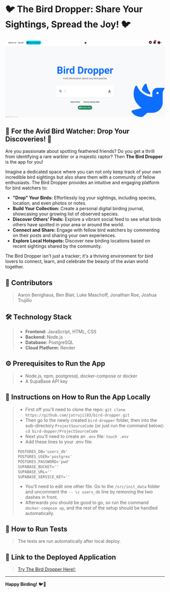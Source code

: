 # 🐦 The Bird Dropper: Share Your Sightings, Spread the Joy! 🐦

![The Bird Dropper Homepage](ProjectSourceCode/src/resources/images/homepage.png)
## 🌟 For the Avid Bird Watcher: Drop Your Discoveries! 🌟

Are you passionate about spotting feathered friends? Do you get a thrill from identifying a rare warbler or a majestic raptor? Then **The Bird Dropper** is the app for you!

Imagine a dedicated space where you can not only keep track of your own incredible bird sightings but also share them with a community of fellow enthusiasts. The Bird Dropper provides an intuitive and engaging platform for bird watchers to:

* **"Drop" Your Birds:** Effortlessly log your sightings, including species, location, and even photos or notes.
* **Build Your Collection:** Create a personal digital birding journal, showcasing your growing list of observed species.
* **Discover Others' Finds:** Explore a vibrant social feed to see what birds others have spotted in your area or around the world.
* **Connect and Share:** Engage with fellow bird watchers by commenting on their posts and sharing your own experiences.
* **Explore Local Hotspots:** Discover new birding locations based on recent sightings shared by the community.

The Bird Dropper isn't just a tracker; it's a thriving environment for bird lovers to connect, learn, and celebrate the beauty of the avian world together.

## 🤝 Contributors

> Aaron Benighaus, Ben Blair, Luke Maschoff, Jonathan Roe, Joshua Trujillo

## 🛠️ Technology Stack

>
> * **Frontend:** JavaScript, HTML, CSS
> * **Backend:** Node.js
> * **Database:** PostgreSQL
> * **Cloud Platform:** Render

## ⚙️ Prerequisites to Run the App

>
> * Node.js, npm, postgresql, docker-compose or docker
> * A SupaBase API key

## 🚀 Instructions on How to Run the App Locally

> * First off you'll need to clone the repo:
> ```git clone https://github.com/jotrujil03/bird-dropper.git```
> * Then go to the newly created `bird-dropper` folder, then into the sub-directory `ProjectSourceCode` (or just run the command below):
> ```cd bird-dopper/ProjectSourceCode```
> * Next you'll need to create an `.env` file:
>  ```touch .env```
> * Add these lines to your .env file:
> ``` POSTGRES_HOST='db'
> POSTGRES_DB='users_db'
> POSTGRES_USER='postgres'
> POSTGRES_PASSWORD='pwd'
> SUPABASE_BUCKET=''
> SUPABASE_URL=''
> SUPABASE_SERVICE_KEY=''
> ```
> * You'll need to edit one other file. Go to the `/src/init_data` folder and uncomment the `-- \c users_db` line by removing the two dashes in front.
> * Afterwards you should be good to go, so run the command `docker-compose up`, and the rest of the setup should be handled automatically.

## 🧪 How to Run Tests

> The tests are run automatically after local deploy.


## 🔗 Link to the Deployed Application

>
> [Try The Bird Dropper Here!:](https://bird-dropper-web.onrender.com/)

---

**Happy Birding!** 🐦📸

